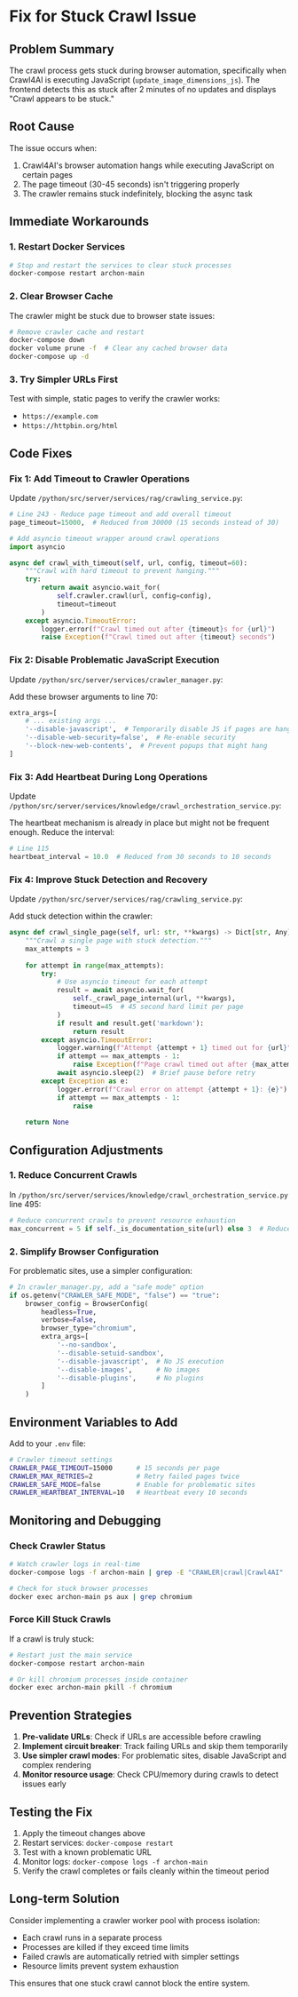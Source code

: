 # Fix for Stuck Crawl Issue

## Problem Summary
The crawl process gets stuck during browser automation, specifically when Crawl4AI is executing JavaScript (`update_image_dimensions_js`). The frontend detects this as stuck after 2 minutes of no updates and displays "Crawl appears to be stuck."

## Root Cause
The issue occurs when:
1. Crawl4AI's browser automation hangs while executing JavaScript on certain pages
2. The page timeout (30-45 seconds) isn't triggering properly
3. The crawler remains stuck indefinitely, blocking the async task

## Immediate Workarounds

### 1. Restart Docker Services
```bash
# Stop and restart the services to clear stuck processes
docker-compose restart archon-main
```

### 2. Clear Browser Cache
The crawler might be stuck due to browser state issues:
```bash
# Remove crawler cache and restart
docker-compose down
docker volume prune -f  # Clear any cached browser data
docker-compose up -d
```

### 3. Try Simpler URLs First
Test with simple, static pages to verify the crawler works:
- `https://example.com`
- `https://httpbin.org/html`

## Code Fixes

### Fix 1: Add Timeout to Crawler Operations
Update `/python/src/server/services/rag/crawling_service.py`:

```python
# Line 243 - Reduce page timeout and add overall timeout
page_timeout=15000,  # Reduced from 30000 (15 seconds instead of 30)

# Add asyncio timeout wrapper around crawl operations
import asyncio

async def crawl_with_timeout(self, url, config, timeout=60):
    """Crawl with hard timeout to prevent hanging."""
    try:
        return await asyncio.wait_for(
            self.crawler.crawl(url, config=config),
            timeout=timeout
        )
    except asyncio.TimeoutError:
        logger.error(f"Crawl timed out after {timeout}s for {url}")
        raise Exception(f"Crawl timed out after {timeout} seconds")
```

### Fix 2: Disable Problematic JavaScript Execution
Update `/python/src/server/services/crawler_manager.py`:

Add these browser arguments to line 70:
```python
extra_args=[
    # ... existing args ...
    '--disable-javascript',  # Temporarily disable JS if pages are hanging
    '--disable-web-security=false',  # Re-enable security
    '--block-new-web-contents',  # Prevent popups that might hang
]
```

### Fix 3: Add Heartbeat During Long Operations
Update `/python/src/server/services/knowledge/crawl_orchestration_service.py`:

The heartbeat mechanism is already in place but might not be frequent enough. Reduce the interval:
```python
# Line 115
heartbeat_interval = 10.0  # Reduced from 30 seconds to 10 seconds
```

### Fix 4: Improve Stuck Detection and Recovery
Update `/python/src/server/services/rag/crawling_service.py`:

Add stuck detection within the crawler:
```python
async def crawl_single_page(self, url: str, **kwargs) -> Dict[str, Any]:
    """Crawl a single page with stuck detection."""
    max_attempts = 3
    
    for attempt in range(max_attempts):
        try:
            # Use asyncio timeout for each attempt
            result = await asyncio.wait_for(
                self._crawl_page_internal(url, **kwargs),
                timeout=45  # 45 second hard limit per page
            )
            if result and result.get('markdown'):
                return result
        except asyncio.TimeoutError:
            logger.warning(f"Attempt {attempt + 1} timed out for {url}")
            if attempt == max_attempts - 1:
                raise Exception(f"Page crawl timed out after {max_attempts} attempts")
            await asyncio.sleep(2)  # Brief pause before retry
        except Exception as e:
            logger.error(f"Crawl error on attempt {attempt + 1}: {e}")
            if attempt == max_attempts - 1:
                raise
    
    return None
```

## Configuration Adjustments

### 1. Reduce Concurrent Crawls
In `/python/src/server/services/knowledge/crawl_orchestration_service.py` line 495:
```python
# Reduce concurrent crawls to prevent resource exhaustion
max_concurrent = 5 if self._is_documentation_site(url) else 3  # Reduced from 20/10
```

### 2. Simplify Browser Configuration
For problematic sites, use a simpler configuration:
```python
# In crawler_manager.py, add a "safe mode" option
if os.getenv("CRAWLER_SAFE_MODE", "false") == "true":
    browser_config = BrowserConfig(
        headless=True,
        verbose=False,
        browser_type="chromium",
        extra_args=[
            '--no-sandbox',
            '--disable-setuid-sandbox',
            '--disable-javascript',  # No JS execution
            '--disable-images',      # No images
            '--disable-plugins',     # No plugins
        ]
    )
```

## Environment Variables to Add

Add to your `.env` file:
```bash
# Crawler timeout settings
CRAWLER_PAGE_TIMEOUT=15000      # 15 seconds per page
CRAWLER_MAX_RETRIES=2           # Retry failed pages twice
CRAWLER_SAFE_MODE=false         # Enable for problematic sites
CRAWLER_HEARTBEAT_INTERVAL=10   # Heartbeat every 10 seconds
```

## Monitoring and Debugging

### Check Crawler Status
```bash
# Watch crawler logs in real-time
docker-compose logs -f archon-main | grep -E "CRAWLER|crawl|Crawl4AI"

# Check for stuck browser processes
docker exec archon-main ps aux | grep chromium
```

### Force Kill Stuck Crawls
If a crawl is truly stuck:
```bash
# Restart just the main service
docker-compose restart archon-main

# Or kill chromium processes inside container
docker exec archon-main pkill -f chromium
```

## Prevention Strategies

1. **Pre-validate URLs**: Check if URLs are accessible before crawling
2. **Implement circuit breaker**: Track failing URLs and skip them temporarily
3. **Use simpler crawl modes**: For problematic sites, disable JavaScript and complex rendering
4. **Monitor resource usage**: Check CPU/memory during crawls to detect issues early

## Testing the Fix

1. Apply the timeout changes above
2. Restart services: `docker-compose restart`
3. Test with a known problematic URL
4. Monitor logs: `docker-compose logs -f archon-main`
5. Verify the crawl completes or fails cleanly within the timeout period

## Long-term Solution

Consider implementing a crawler worker pool with process isolation:
- Each crawl runs in a separate process
- Processes are killed if they exceed time limits
- Failed crawls are automatically retried with simpler settings
- Resource limits prevent system exhaustion

This ensures that one stuck crawl cannot block the entire system.